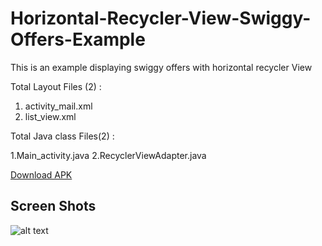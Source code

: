 # Horizontal-Recycler-View-Swiggy-Offers-Example
This is an example displaying swiggy offers with horizontal recycler View

Total Layout Files (2) : 

1. activity_mail.xml
2. list_view.xml
                         
Total Java class Files(2) : 

1.Main_activity.java
2.RecyclerViewAdapter.java
                            
[Download APK](https://github.com/vishnu8742/Horizontal-Recycler-View-Swiggy-Offers-Example/raw/master/Swiggy-com.example.anon.swiggy-1-v1.0.apk "Swiggy offers apk")


Screen Shots
------------


![alt text](https://raw.githubusercontent.com/vishnu8742/Horizontal-Recycler-View-Swiggy-Offers-Example/master/screen-shot.gif)

